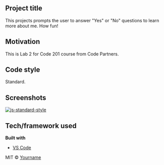 ## Project title
This projects prompts the user to answer "Yes" or "No" questions to learn more about me. How fun!

## Motivation
This is Lab 2 for Code 201 course from Code Partners.

## Code style
Standard.
 
## Screenshots
[![js-standard-style](https://img.shields.io/badge/code%20style-standard-brightgreen.svg?style=flat)](https://github.com/feross/standard)

## Tech/framework used

<b>Built with</b>
- [VS Code](https://code.visualstudio.com/)

MIT © [Yourname]()